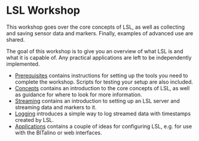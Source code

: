 # LSL Workshop

This workshop goes over the core concepts of LSL, as well as collecting and saving sensor data and markers. Finally, examples of advanced use are shared.

The goal of this workshop is to give you an overview of what LSL is and what it is capable of. Any practical applications are left to be independently implemented.

- [Prerequisites](./00_prerequisites.ipynb) contains instructions for setting up the tools you need to complete the workshop. Scripts for testing your setup are also included.
- [Concepts](./01_intro.ipynb) contains an introduction to the core concepts of LSL, as well as guidance for where to look for more information.
- [Streaming]() contains an introduction to setting up an LSL server and streaming data and markers to it.
- [Logging]() introduces a simple way to log streamed data with timestamps created by LSL.
- [Applications]() contains a couple of ideas for configuring LSL, e.g. for use with the BITalino or web interfaces.
